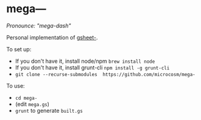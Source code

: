 mega—
=====
_Pronounce: "mega-dash"_

Personal implementation of [gsheet-](https://github.com/microcosm/gsheet-).

To set up:
- If you don't have it, install node/npm `brew install node`
- If you don't have it, install grunt-cli `npm install -g grunt-cli`
- `git clone --recurse-submodules  https://github.com/microcosm/mega-`

To use:
- `cd mega-`
- (edit `mega.gs`)
- `grunt` to generate `built.gs`